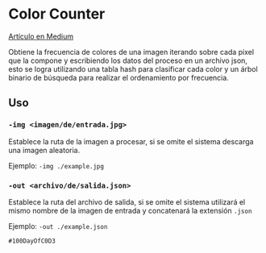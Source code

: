 # Color Counter

[Artículo en Medium](https://medium.com/@umarquez_mx/10-100-100daysofc0d3-7187417844ad)

Obtiene la frecuencia de colores de una imagen iterando sobre cada pixel que la compone y escribiendo los datos del proceso en un archivo json, esto se logra utilizando una tabla hash para clasificar cada color y un árbol binario de búsqueda para realizar el ordenamiento por frecuencia.

## Uso

### `-img <imagen/de/entrada.jpg>`
Establece la ruta de la imagen a procesar, si se omite el sistema descarga una imagen aleatoria.

Ejemplo: `-img ./example.jpg`

### `-out <archivo/de/salida.json>`
Establece la ruta del archivo de salida, si se omite el sistema utilizará el mismo nombre de la imagen de entrada y concatenará la extensión `.json`

Ejemplo: `-out ./example.json`

`#100DayOfC0D3`
